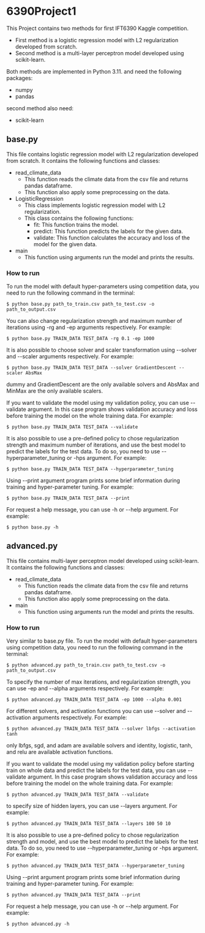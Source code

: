 # 6390Project1

This Project contains two methods for first IFT6390 Kaggle competition.

- First method is a logistic regression model with L2 regularization developed
from scratch.
- Second method is a multi-layer perceptron model developed using scikit-learn.

Both methods are implemented in Python 3.11. and need the following packages:
- numpy
- pandas

second method also need:
- scikit-learn

## base.py

This file contains logistic regression model with L2 regularization developed
from scratch. It contains the following functions and classes:

- read_climate_data
    - This function reads the climate data from the csv file and returns
    pandas dataframe.
    - This function also apply some preprocessing on the data.
- LogisticRegression
    - This class implements logistic regression model with L2 regularization.
    - This class contains the following functions:
        - fit: This function trains the model.
        - predict: This function predicts the labels for the given data.
        - validate: This function calculates the accuracy and loss of the model for
        the given data.
- main
    - This function using arguments run the model and prints the results.

### How to run

To run the model with default hyper-parameters using competition data, you need
to run the following command in the terminal:
```
$ python base.py path_to_train.csv path_to_test.csv -o path_to_output.csv
```

You can also change regularization strength and maximum number of iterations
using -rg and -ep arguments respectively. For example:
```
$ python base.py TRAIN_DATA TEST_DATA -rg 0.1 -ep 1000
```

It is also possible to choose solver and scaler transformation using --solver
and --scaler arguments respectively. For example:
```
$ python base.py TRAIN_DATA TEST_DATA --solver GradientDescent --scaler AbsMax
```
dummy and GradientDescent are the only available solvers and AbsMax and
MinMax are the only available scalers.

If you want to validate the model using my validation policy, you can use
--validate argument. In this case program shows validation accuracy and loss
before training the model on the whole training data.
For example:
```
$ python base.py TRAIN_DATA TEST_DATA --validate
```

It is also possible to use a pre-defined policy to chose regularization
strength and maximum number of iterations, and use the best model to predict
the labels for the test data. To do so, you need to use --hyperparameter_tuning
or -hps argument. For example:
```
$ python base.py TRAIN_DATA TEST_DATA --hyperparameter_tuning
```

Using --print argument program prints some brief information during training
and hyper-parameter tuning. For example:
```
$ python base.py TRAIN_DATA TEST_DATA --print
```

For request a help message, you can use -h or --help argument. For example:
```
$ python base.py -h
```

## advanced.py

This file contains multi-layer perceptron model developed using scikit-learn.
It contains the following functions and classes:

- read_climate_data
    - This function reads the climate data from the csv file and returns
    pandas dataframe.
    - This function also apply some preprocessing on the data.
- main
    - This function using arguments run the model and prints the results.

### How to run

Very similar to base.py file. To run the model with default hyper-parameters
using competition data, you need to run the following command in the terminal:
```
$ python advanced.py path_to_train.csv path_to_test.csv -o path_to_output.csv
```

To specify the number of max iterations, and regularization strength, you can
use -ep and --alpha arguments respectively. For example:
```
$ python advanced.py TRAIN_DATA TEST_DATA -ep 1000 --alpha 0.001
```

For different solvers, and activation functions you can use --solver and
--activation arguments respectively. For example:
```
$ python advanced.py TRAIN_DATA TEST_DATA --solver lbfgs --activation tanh
```
only lbfgs, sgd, and adam are available solvers and identity, logistic, tanh,
and relu are available activation functions.

If you want to validate the model using my validation policy before starting
train on whole data and predict the labels for the test data, you can use
--validate argument. In this case program shows validation accuracy and loss
before training the model on the whole training data.
For example:
```
$ python advanced.py TRAIN_DATA TEST_DATA --validate
```

to specify size of hidden layers, you can use --layers argument. For
example:
```
$ python advanced.py TRAIN_DATA TEST_DATA --layers 100 50 10
```

It is also possible to use a pre-defined policy to chose regularization
strength and model, and use the best model to predict the labels for the test
data. To do so, you need to use --hyperparameter_tuning or -hps argument.
For example:
```
$ python advanced.py TRAIN_DATA TEST_DATA --hyperparameter_tuning
```

Using --print argument program prints some brief information during training
and hyper-parameter tuning. For example:
```
$ python advanced.py TRAIN_DATA TEST_DATA --print
```

For request a help message, you can use -h or --help argument. For example:
```
$ python advanced.py -h
```